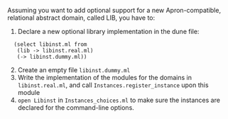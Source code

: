 Assuming you want to add optional support for a new Apron-compatible, relational abstract domain, called LIB, you have to:
1. Declare a new optional library implementation in the dune file:
```
  (select libinst.ml from
   (lib -> libinst.real.ml)
   (-> libinst.dummy.ml))
```
2. Create an empty file `libinst.dummy.ml`
3. Write the implementation of the modules for the domains in `libinst.real.ml`, and call `Instances.register_instance` upon this module
4. `open Libinst` in `Instances_choices.ml` to make sure the instances are declared for the command-line options.
